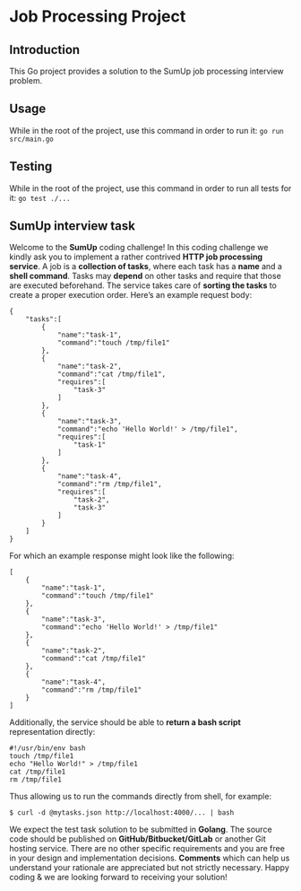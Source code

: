 # Job Processing Project
## Introduction
This Go project provides a solution to the SumUp job processing interview problem.

## Usage
While in the root of the project, use this command in order to run it:
`go run src/main.go`

## Testing
While in the root of the project, use this command in order to run all tests for it:
`go test ./...`
## SumUp interview task

Welcome to the **SumUp** coding challenge!
In this coding challenge we kindly ask you to implement a rather contrived **HTTP job processing service**.
A job is a **collection of tasks**, where each task has a **name** and a **shell command**. Tasks may
**depend** on other tasks and require that those are executed beforehand. The service takes care
of **sorting the tasks** to create a proper execution order.
Here’s an example request body:

    {
        "tasks":[
            {
                "name":"task-1",
                "command":"touch /tmp/file1"
            },
            {
                "name":"task-2",
                "command":"cat /tmp/file1",
                "requires":[
                    "task-3"
                ]
            },
            {
                "name":"task-3",
                "command":"echo 'Hello World!' > /tmp/file1",
                "requires":[
                    "task-1"
                ]
            },
            {
                "name":"task-4",
                "command":"rm /tmp/file1",
                "requires":[
                    "task-2",
                    "task-3"
                ]
            }
        ]
    }


For which an example response might look like the following:

    [
        {
            "name":"task-1",
            "command":"touch /tmp/file1"
        },
        {
            "name":"task-3",
            "command":"echo 'Hello World!' > /tmp/file1"
        },
        {
            "name":"task-2",
            "command":"cat /tmp/file1"
        },
        {
            "name":"task-4",
            "command":"rm /tmp/file1"
        }
    ]

Additionally, the service should be able to **return a bash script** representation directly:

    #!/usr/bin/env bash
    touch /tmp/file1
    echo "Hello World!" > /tmp/file1
    cat /tmp/file1
    rm /tmp/file1

Thus allowing us to run the commands directly from shell, for example:

`$ curl -d @mytasks.json http://localhost:4000/... | bash`

We expect the test task solution to be submitted in **Golang**. The source code should be
published on **GitHub/Bitbucket/GitLab** or another Git hosting service. There are no other specific
requirements and you are free in your design and implementation decisions. **Comments** which
can help us understand your rationale are appreciated but not strictly necessary.
Happy coding & we are looking forward to receiving your solution!